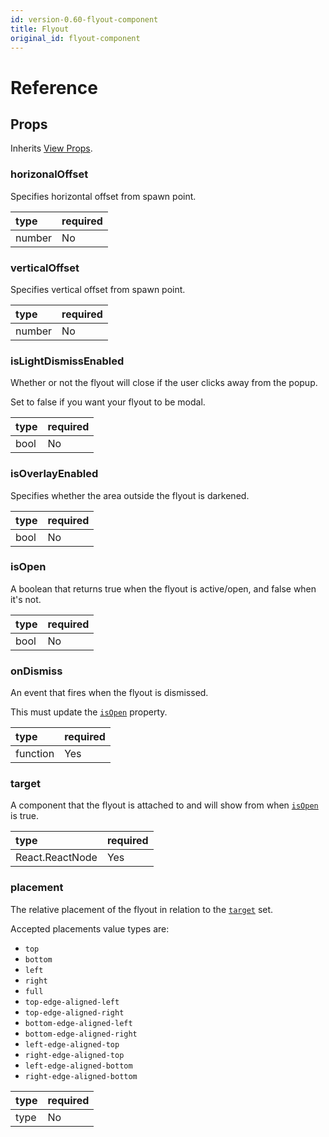 ```yaml
---
id: version-0.60-flyout-component
title: Flyout
original_id: flyout-component
---
```


# Reference

## Props

Inherits [View Props](https://facebook.github.io/react-native/docs/view#props).

### horizonalOffset

Specifies horizontal offset from spawn point.

| type | required |
|:--|:--|
| number | No |

### verticalOffset

Specifies vertical offset from spawn point.

| type | required |
|:--|:--|
| number | No |

### isLightDismissEnabled

Whether or not the flyout will close if the user clicks away from the popup.

Set to false if you want your flyout to be modal.

| type | required |
|:--|:--|
| bool | No |

### isOverlayEnabled

Specifies whether the area outside the flyout is darkened.

| type | required |
|:--|:--|
| bool | No |

### isOpen

A boolean that returns true when the flyout is active/open, and false when it's not.

| type | required |
|:--|:--|
| bool | No |

### onDismiss

An event that fires when the flyout is dismissed.

This must update the [`isOpen`](#isopen) property.

| type | required |
|:--|:--|
| function | Yes |

### target

A component that the flyout is attached to and will show from when [`isOpen`](#isopen) is true.

| type | required |
|:--|:--|
| React.ReactNode | Yes |

### placement

The relative placement of the flyout in relation to the [`target`](#target) set.

Accepted placements value types are:

- `top`
- `bottom`
 - `left`
 - `right`
 - `full`
 - `top-edge-aligned-left`
 - `top-edge-aligned-right`
 - `bottom-edge-aligned-left`
 - `bottom-edge-aligned-right`
 - `left-edge-aligned-top`
 - `right-edge-aligned-top`
 - `left-edge-aligned-bottom`
 - `right-edge-aligned-bottom`

| type | required |
|:--|:--|
| type | No |
